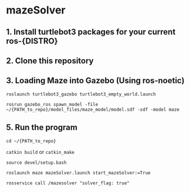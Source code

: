 # mazeSolver

## 1. Install turtlebot3 packages for your current ros-{DISTRO}

## 2. Clone this repository

## 3. Loading Maze into Gazebo (Using ros-noetic)

`roslaunch turtlebot3_gazebo turtlebot3_empty_world.launch`

`rosrun gazebo_ros spawn_model -file ~/{PATH_to_repo}/model_files/maze_model/model.sdf -sdf -model maze`

## 5. Run the program

`cd ~/{PATH_to_repo}`

`catkin build` or `catkin_make`

`source devel/setup.bash`

`roslaunch maze mazeSolver.launch start_mazeSolver:=True`

`rosservice call /mazesolver "solver_flag: true"`
